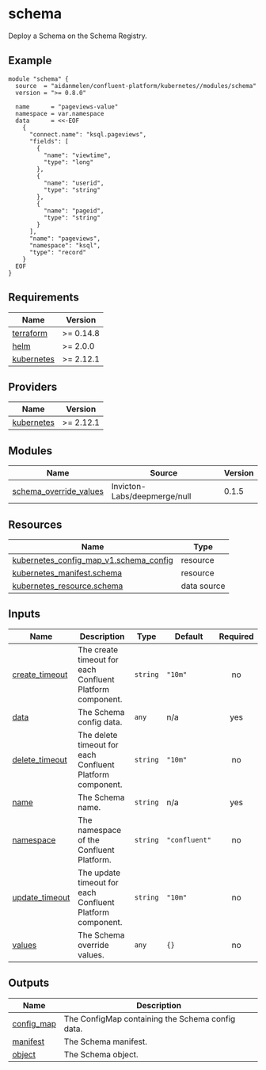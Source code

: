 # schema

Deploy a Schema on the Schema Registry.

<!-- BEGINNING OF PRE-COMMIT-TERRAFORM DOCS HOOK -->

## Example

```hcl
module "schema" {
  source  = "aidanmelen/confluent-platform/kubernetes//modules/schema"
  version = ">= 0.8.0"

  name      = "pageviews-value"
  namespace = var.namespace
  data      = <<-EOF
    {
      "connect.name": "ksql.pageviews",
      "fields": [
        {
          "name": "viewtime",
          "type": "long"
        },
        {
          "name": "userid",
          "type": "string"
        },
        {
          "name": "pageid",
          "type": "string"
        }
      ],
      "name": "pageviews",
      "namespace": "ksql",
      "type": "record"
    }
  EOF
}
```

## Requirements

| Name | Version |
|------|---------|
| <a name="requirement_terraform"></a> [terraform](#requirement\_terraform) | >= 0.14.8 |
| <a name="requirement_helm"></a> [helm](#requirement\_helm) | >= 2.0.0 |
| <a name="requirement_kubernetes"></a> [kubernetes](#requirement\_kubernetes) | >= 2.12.1 |
## Providers

| Name | Version |
|------|---------|
| <a name="provider_kubernetes"></a> [kubernetes](#provider\_kubernetes) | >= 2.12.1 |
## Modules

| Name | Source | Version |
|------|--------|---------|
| <a name="module_schema_override_values"></a> [schema\_override\_values](#module\_schema\_override\_values) | Invicton-Labs/deepmerge/null | 0.1.5 |
## Resources

| Name | Type |
|------|------|
| [kubernetes_config_map_v1.schema_config](https://registry.terraform.io/providers/hashicorp/kubernetes/latest/docs/resources/config_map_v1) | resource |
| [kubernetes_manifest.schema](https://registry.terraform.io/providers/hashicorp/kubernetes/latest/docs/resources/manifest) | resource |
| [kubernetes_resource.schema](https://registry.terraform.io/providers/hashicorp/kubernetes/latest/docs/data-sources/resource) | data source |
## Inputs

| Name | Description | Type | Default | Required |
|------|-------------|------|---------|:--------:|
| <a name="input_create_timeout"></a> [create\_timeout](#input\_create\_timeout) | The create timeout for each Confluent Platform component. | `string` | `"10m"` | no |
| <a name="input_data"></a> [data](#input\_data) | The Schema config data. | `any` | n/a | yes |
| <a name="input_delete_timeout"></a> [delete\_timeout](#input\_delete\_timeout) | The delete timeout for each Confluent Platform component. | `string` | `"10m"` | no |
| <a name="input_name"></a> [name](#input\_name) | The Schema name. | `string` | n/a | yes |
| <a name="input_namespace"></a> [namespace](#input\_namespace) | The namespace of the Confluent Platform. | `string` | `"confluent"` | no |
| <a name="input_update_timeout"></a> [update\_timeout](#input\_update\_timeout) | The update timeout for each Confluent Platform component. | `string` | `"10m"` | no |
| <a name="input_values"></a> [values](#input\_values) | The Schema override values. | `any` | `{}` | no |
## Outputs

| Name | Description |
|------|-------------|
| <a name="output_config_map"></a> [config\_map](#output\_config\_map) | The ConfigMap containing the Schema config data. |
| <a name="output_manifest"></a> [manifest](#output\_manifest) | The Schema manifest. |
| <a name="output_object"></a> [object](#output\_object) | The Schema object. |
<!-- END OF PRE-COMMIT-TERRAFORM DOCS HOOK -->
